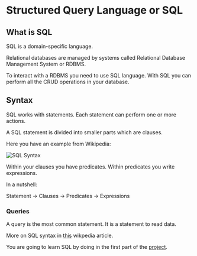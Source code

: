 # Structured Query Language or SQL

## What is SQL

SQL is a domain-specific language.

Relational databases are managed by systems called Relational Database Management System or RDBMS.

To interact with a RDBMS you need to use SQL language. With SQL you can perform all the CRUD operations in your database.

## Syntax

SQL works with statements. Each statement can perform one or more actions.

A SQL statement is divided into smaller parts which are clauses.

Here you have an example from Wikipedia:

![SQL Syntax](https://wikimedia.org/api/rest_v1/media/math/render/svg/b83ad563285f7b0ebb325226d91f25ca0bffa7cd)

Within your clauses you have predicates. Within predicates you write expressions.

In a nutshell:

Statement -> Clauses -> Predicates -> Expressions

### Queries

A query is the most common statement. It is a statement to read data.

More on SQL syntax in [this](https://en.wikipedia.org/wiki/SQL_syntax) wikpedia article.

You are going to learn SQL by doing in the first part of the [project](./project).